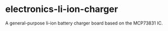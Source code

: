 # electronics-li-ion-charger
A general-purpose li-ion battery charger board based on the MCP73831 IC.
